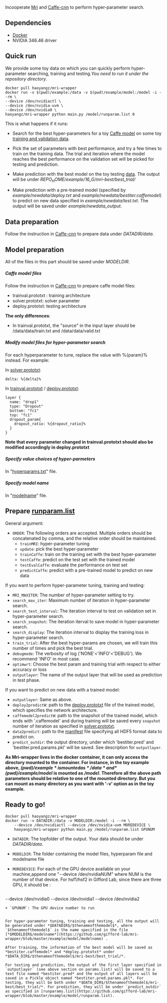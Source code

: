 Incooperate [Mri](http://mri.readthedocs.org/en/latest/index.html) and [Caffe-cnn](https://github.com/gifford-lab/caffe-cnn) to perform hyper-parameter search.

## Dependencies
+ [Docker](https://www.docker.com/) 
+ NVIDIA 346.46 driver

## Quick run
We provide some toy data on which you can quickly perform hyper-parameter searching, training and testing._You need to run it under the repository directory_.

```
docker pull haoyangz/mri-wrapper
docker run -v $(pwd)/example:/data -v $(pwd)/example/model:/model -i --rm \
--device /dev/nvidiactl \
--device /dev/nvidia-uvm \
--device /dev/nvidia0 \
haoyangz/mri-wrapper python main.py /model/runparam.list 0
```
This is what happens if it runs:

+ Search for the best hyper-parameters for a toy [Caffe model](https://github.com/gifford-lab/mri-wrapper/tree/master/example/model/) on some toy [training and validation data](https://github.com/gifford-lab/mri-wrapper/tree/master/example/data). 

+ Pick the set of parameters with best performance, and try a few times to train on the training data. The trial and iteration where the model reaches the best performance on the validation set will be picked for testing and prediction.

+ Make prediction with the best model on the toy testing [data](https://github.com/gifford-lab/mri-wrapper/tree/master/example/data). The output will be under *$REPO_HOME$/example/16_G/mri-best/best_trial/*

+ Make prediction with a pre-trained model (specified by _example/newdata/deploy.txt_ and _example/newdata/bestiter.caffemodel_) to predict on new data specified in *example/newdata/test.txt*. The output will be saved under *example/newdata_output*.


## Data preparation

Follow the instruction in [Caffe-cnn](https://github.com/gifford-lab/caffe-cnn) to prepare  data under *$DATADIR$/data*. 

## Model preparation

All of the files in this part should be saved under $MODELDIR$.

##### Caffe model files
Follow the instruction in [Caffe-cnn](https://github.com/gifford-lab/caffe-cnn) to prepare caffe model files:

+ trainval.prototxt : training architecture
+ solver.prototxt: solver parameter
+ deploy.prototxt: testing architecture

**The only differences**:

+ In trainval.prototxt, the "source" in the input layer should be /data/data/train.txt and /data/data/valid.txt


##### Modify model files for hyper-parameter search

For each hyperparameter to tune, replace the value with %{param}% instead. For example:

In [solver.prototxt](https://github.com/gifford-lab/mri-wrapper/blob/master/example/model/solver.prototxt):

```
delta: %{delta}%
```

In [trainval.prototxt](https://github.com/gifford-lab/mri-wrapper/blob/master/example/model/trainval.prototxt) / [deploy.prototxt](https://github.com/gifford-lab/mri-wrapper/blob/master/example/model/deploy.prototxt): 

```
layer {
  name: "drop1"
  type: "Dropout"
  bottom: "fc1"
  top: "fc1"
  dropout_param{
    dropout_ratio: %{dropout_ratio}%
  }
}
```
**Note that every parameter changed in trainval.prototxt should also be modified accordingly in deploy.prototxt**

##### Specify value choices of hyper-parmeters

In "[hyperparams.txt](https://github.com/gifford-lab/mri-wrapper/blob/master/example/model/hyperparams.txt)" file. 

##### Specify model name
In "[modelname](https://github.com/gifford-lab/mri-wrapper/blob/master/example/model/modelname)" file.

## Prepare [runparam.list](https://github.com/gifford-lab/mri-wrapper/blob/master/example/model/runparam.list)

General argument:
+ `ORDER`: The following orders are accepted. Multiple orders should be concatenated by comma, and the relative order should be maintained.
	+ `trainMRI`: hyper-parameter tuning
	+ `update`: pick the best hyper-parameter
	+ `trainCaffe`: train on the training set with the best hyper-parameter
	+ `testCaffe`: predict on the test set with the trained model
	+ `testEvalCaffe`: evaluate the performance on test set
	+ `predictCaffe`: predict with a pre-trained model to predict on new data

If you want to perform hyper-parameter tuning, training and testing:
+ `MRI_MAXITER`: The number of hyper-parameter setting to try.
+ `search_max_iter`: Maximum number of iteration in hyper-parameter search.
+ `search_test_interval`: The iteration interval to test on validation set in hyper-parameter search.
+ `search_snapshot`: The iteration iterval to save model in hyper-parameter search.
+ `search_display`: The iteration interval to display the training loss in hyper-parameter search.
+ `train_trial`: After the best hyper-params are chosen, we will train this number of times and pick the best trial.
+ `debugmode`: The verbosity of log ('NONE'<'INFO'<'DEBUG'). We recommend 'INFO' in most case.
+ `optimwrt`: Choose the best param and training trial with respect to either accuracy or loss
+ `outputlayer`: The name of the output layer that will be used as prediction in test phase. 

If you want to  predict on new data with a trained model:
+ `outputlayer`: Same as above.
+ `deploy2predictW`: path to the [deploy.prototxt](https://github.com/gifford-lab/mri-wrapper/blob/master/example/newdata/deploy.prototxt) file of the trained model, which specifies the network architecture.
+ `caffemodel2predictW`: path to the snapshot of the trained model, which ends with '.caffemodel' and during training will be saved every `snapshot` number of iteration as specified in [solver.prototxt](https://github.com/gifford-lab/mri-wrapper/blob/master/example/model/solver.prototxt).
+ `data2predict`: path to the [manifest](https://github.com/gifford-lab/mri-wrapper/blob/master/example/newdata/test.txt) file specifying all HDF5 format data to predict on.
+ `predict_outdir`:  the output directory, under which 'bestiter.pred' and 'bestiter.pred.params.pkl' will be saved. See description for `outputlayer`.

**As Mri-wrapper lives in the docker container, it can only access the directory mounted to the container. For instance, in the toy example above, *$(pwd)/example* is mounted as */data* and *$(pwd)/example/model* is mounted as */model*. Therefore all the above path parameters should be relative to one of the mounted directory. But you can mount as many directory as you want with '-v' option as in the toy example.**


## Ready to go!

```
docker pull haoyangz/mri-wrapper
docker run -v DATADIR:/data -v MODELDIR:/model -i --rm \
	--device /dev/nvidiactl --device /dev/nvidia-uvm MOREDEVICE \
	haoyangz/mri-wrapper python main.py /model/runparam.list GPUNUM
```

+ `DATADIR`: The topfolder of the output. Your data should be under *$DATADIR$/data*.
+ `MODELDIR`: The folder containing the model files, hyperparam file and modelname file
+ `MOREDEVICE`: For each of the GPU device available on your machine,append one "--device /dev/nvidiaNUM" where NUM is the number of that device. For hsf1/hsf2 in  Gifford Lab, since there are three GPU, it should be :

	```
--device /dev/nvidia0 --device /dev/nvidia1 --device /dev/nvidia2
```
+ `GPUNUM`: The GPU device number to run


For hyper-parameter tuning, training and testing, all the output will be generated under *$DATADIR$/$thenameofthemodel$*, where `$thenameofthemodel$` is the name specified in the file [*$MODELDIR$/modelname*](https://github.com/gifford-lab/mri-wrapper/blob/master/example/model/modelname) .

After training, the information of the best model will be saved as *bestiter.caffemodel* and *deploy.prototxt* under  *$DATA_DIR$/$thenameofthemodel$/mri-best/best_trial/*.

For testing and prediction, the output of the first layer specified in `outputlayer` (see above section on params.list) will be saved to a text file named *bestiter.pred* and the output of all layers will be saved in a Pickle object named *bestiter.pred.params.pkl*. For testing, they will be both under *$DATA_DIR$/$thenameofthemodel$/mri-best/best_trial/*. For prediction, they will be under `predict_outdir` as specified in [runparams.list](https://github.com/gifford-lab/mri-wrapper/blob/master/example/model/runparam.list).
